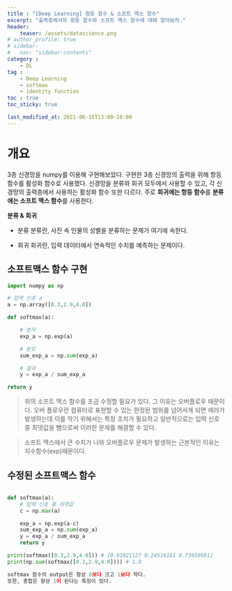 ```yaml
---
title : "[Deep Learning] 항등 함수 & 소프트 맥스 함수"
excerpt: "출력층에서의 항등 함수와 소프트 맥스 함수에 대해 알아보자."
header:
    teaser: /assets/datascience.png
# author_profile: true
# sidebar:
#   nav: "sidebar-contents"
category :
    - DL 
tag : 
    - Deep Learning 
    - softmax
    - identity function 
toc : true 
toc_sticky: true

last_modified_at: 2021-06-15T13:00-16:00
---
```


# 개요 

3층 신경망을 numpy를 이용해 구현해보았다. 구현한 3층 신경망의 출력을 위해 항등 함수를 활성화 함수로 사용했다. 신경망을 분류와 회귀 모두에서 사용할 수 있고, 각 신경망의 출력층에서 사용하는 활성화 함수 또한 다르다. 주로 **회귀에는 항등 함수**를 **분류에는 소프트 맥스 함수**를 사용한다. 

**분류 & 회귀**
- 분류 
분류란, 사진 속 인물의 성별을 분류하는 문제가 여기에 속한다. 

- 회귀
회귀란, 입력 데이터에서 연속적인 수치를 예측하는 문제이다.

## 소프트맥스 함수 구현 

```py
import numpy as np

# 입력 신호 a 
a = np.array([0.3,2.9,4.0]) 

def softmax(a):

    # 분자
    exp_a = np.exp(a)

    # 분모
    sum_exp_a = np.sum(exp_a)

    # 결과
    y = exp_a / sum_exp_a

return y 
```

> 위의 소프트 맥스 함수를 조금 수정할 필요가 있다. 그 이유는 오버플로우 때문이다. 오버 플로우란 컴퓨터로 표현할 수 있는 한정된 범위를 넘어서게 되면 에러가 발생하는데 이를 막기 위해서는 특정 조치가 필요하고 일반적으로는 입력 신호 중 최댓값을 뺌으로써 이러한 문제를 해결할 수 있다. 

> 소프트 맥스에서 큰 수치가 나와 오버플로우 문제가 발생하는 근본적인 이유는 지수함수(exp)때문이다.

## 수정된 소프트맥스 함수 

```py 

def softmax(a):
    # 입력 신호 중 최댓값
    c = np.max(a)

    exp_a = np.exp(a-c)
    sum_exp_a = np.sum(exp_a)
    y = exp_a / sum_exp_a 
    return y 

print(softmax([0.3,2.9,4.0])) # [0.01821127 0.24519181 0.73659691]
print(np.sum(softmax([0.3,2.9,4.0]))) # 1.0 

softmax 함수의 output은 항상 0보다 크고 1보다 작다.
또한, 총합은 항상 1이 된다는 특징이 있다.
```
